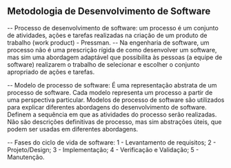 ## Metodologia de Desenvolvimento de Software

-- Processo de desenvolvimento de software: um processo é um conjunto de atividades, ações e tarefas realizadas na criação de um produto de trabalho (work product) - Pressman. 
    -- Na engenharia de software, um processo não é uma prescrição rígida de como desenvolver um software, mas sim uma abordagem adaptável que possibilita às pessoas (a equipe de software) realizarem o trabalho de selecionar e escolher o conjunto apropriado de ações e tarefas.


-- Modelo de processo de software: É uma representação abstrata de um processo de software. Cada modelo representa um processo a partir de uma perspectiva particular. Modelos de processo de software são utilizados para explicar diferentes abordagens do desenvolvimento de software. Definem a sequência em que as atividades do processo serão realizadas. Não são descrições definitivas de processo, mas sim abstrações úteis, que podem ser usadas em diferentes abordagens.


-- Fases do ciclo de vida de software: 1 - Levantamento de requisitos; 2 - Projeto/Design; 3 - Implementação; 4 - Verificação e Validação; 5 - Manutenção. 

